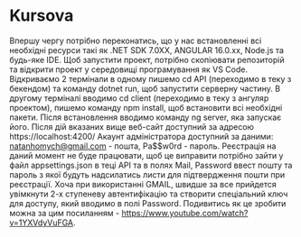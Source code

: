 # Kursova
Впершу чергу потрібно переконатись, що у нас встановленні всі необхідні ресурси такі як .NET SDK 7.0XX, ANGULAR 16.0.xx, Node.js та будь-яке IDE.
Щоб запустити проект, потрібно скопіювати репозиторій та відкрити проект у середовищі програмування як VS Code.
Відкриваємо 2 термінали в одному пишемо cd API (переходимо в теку з бекендом) та команду dotnet run, щоб запустити серверну частину.
В другому терміналі вводимо cd client (переходимо в теку з ангуляр проектом), пишемо команду npm install, щоб встановити всі необхідні пакети. Після встановлення вводимо команду ng server, яка запускає його.
Після дій вказаних вище веб-сайт доступний за адресою https://localhost:4200/
Акаунт адміністратора доступний за даними: natanhomych@gmail.com - пошта, Pa$$w0rd - пароль.
Реєстрація на даний момент не буде працювати, щоб це виправити потрібно зайти у файл appsettings.json в теці API та в полях Mail, Password ввест пошту та пароль з якої будуть надсилатись листи для підтвердження пошти при реєстрації. Хоча при використанні GMAIL, швидше за все прийдется увімкнути 2-х ступеневу автентифікацію та створити спеціальний ключ для доступу, який вводимо в полі Password. Подивитись як це зробити можна за цим посиланням - https://www.youtube.com/watch?v=1YXVdyVuFGA.

